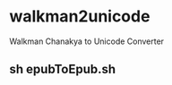 # walkman2unicode

Walkman Chanakya to Unicode Converter

## sh epubToEpub.sh <filename-without-extension>
